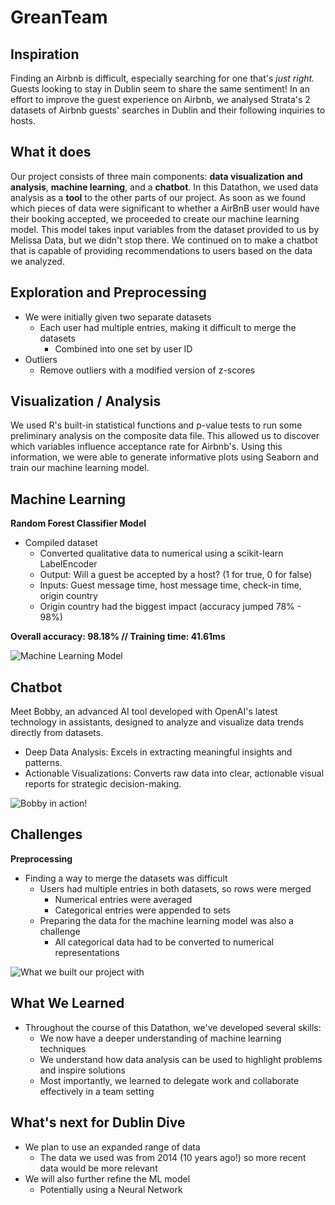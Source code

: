 # GreanTeam
## Inspiration
Finding an Airbnb is difficult, especially searching for one that's _just right._  Guests looking to stay in Dublin seem to share the same sentiment! In an effort to improve the guest experience on Airbnb, we analysed Strata's 2 datasets of Airbnb guests' searches in Dublin and their following inquiries to hosts.

## What it does
Our project consists of three main components: **data visualization and analysis**, **machine learning**, and a **chatbot**. In this Datathon, we used data analysis as a __tool__ to the other parts of our project. As soon as we found which pieces of data were significant to whether a AirBnB user would have their booking accepted, we proceeded to create our machine learning model. This model takes input variables from the dataset provided to us by Melissa Data, but we didn't stop there. We continued on to make a chatbot that is capable of providing recommendations to users based on the data we analyzed.

## Exploration and Preprocessing
* We were initially given two separate datasets
    * Each user had multiple entries, making it difficult to merge the datasets
        * Combined into one set by user ID
* Outliers
    * Remove outliers with a modified version of z-scores

## Visualization / Analysis
We used R's built-in statistical functions and p-value tests to run some preliminary analysis on the composite data file. This allowed us to discover which variables influence acceptance rate for Airbnb's. Using this information, we were able to generate informative plots using Seaborn and train our machine learning model.

## Machine Learning
**Random Forest Classifier Model**
* Compiled dataset
    * Converted qualitative data to numerical using a scikit-learn LabelEncoder
    * Output: Will a guest be accepted by a host? (1 for true, 0 for false)
    * Inputs: Guest message time, host message time, check-in time, origin country
    * Origin country had the biggest impact (accuracy jumped 78% - 98%)

**Overall accuracy: 98.18% // Training time: 41.61ms**

![Machine Learning Model](https://media.discordapp.net/attachments/1228756315858538496/1229108882266132610/Untitled_presentation_1.jpg?ex=662e7bd9&is=661c06d9&hm=707f5154f27aefd3b29cf74a736289a1c6a2ac28fc27d94fe85c3ba4a2e2dbf5&=&format=webp&width=1246&height=701)

## Chatbot
Meet Bobby, an advanced AI tool developed with OpenAI's latest technology in assistants, designed to analyze and visualize data trends directly from datasets.
* Deep Data Analysis: Excels in extracting meaningful insights and patterns.
* Actionable Visualizations: Converts raw data into clear, actionable visual reports for strategic 
decision-making.

![Bobby in action!](https://media.discordapp.net/attachments/1228756315858538496/1229047807781113856/bobby.gif?ex=662e42f7&is=661bcdf7&hm=6b64bcaa7e84ea0447d26ecc69af47e6fdfa16b6b2ec6e0e15d21d0e86adbc2f&=&width=750&height=422)
## Challenges
**Preprocessing**
* Finding a way to merge the datasets was difficult
    * Users had multiple entries in both datasets, so rows were merged
        * Numerical entries were averaged
        * Categorical entries were appended to sets
    * Preparing the data for the machine learning model was also a challenge
        * All categorical data had to be converted to numerical representations

![What we built our project with](https://media.discordapp.net/attachments/1228756315858538496/1229056158245851331/languages.png?ex=662e4abe&is=661bd5be&hm=fbfcf9633f047db2b61abd226a11f47d372309804524c94c144cfa1bb5dd5e99&=&format=webp&quality=lossless&width=687&height=386)

## What We Learned
* Throughout the course of this Datathon, we've developed several skills:
    * We now have a deeper understanding of machine learning techniques
    * We understand how data analysis can be used to highlight problems and inspire solutions
    * Most importantly, we learned to delegate work and collaborate effectively in a team setting

## What's next for Dublin Dive
* We plan to use an expanded range of data
    * The data we used was from 2014 (10 years ago!) so more recent data would be more relevant
* We will also further refine the ML model
    * Potentially using a Neural Network
